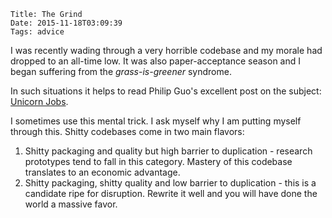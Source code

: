     Title: The Grind
    Date: 2015-11-18T03:09:39
    Tags: advice

I was recently wading through a very horrible codebase and my morale had dropped
to an all-time low. It was also paper-acceptance season and I began suffering
from the _grass-is-greener_ syndrome.

In such situations it helps to read Philip Guo's excellent post on the subject:
[Unicorn Jobs](http://www.pgbovine.net/unicorn-jobs.htm).

I sometimes use this mental trick. I ask myself why I am putting myself through
this. Shitty codebases come in two main flavors:

1. Shitty packaging and quality but high barrier to duplication - research prototypes tend to
fall in this category. Mastery of this codebase translates to an economic advantage.
2. Shitty packaging, shitty quality and low barrier to duplication - this is a candidate ripe
for disruption. Rewrite it well and you will have done the world a massive favor.
